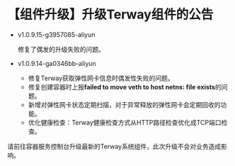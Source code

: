 # 【组件升级】升级Terway组件的公告

-   v1.0.9.15-g3957085-aliyun

    修复了偶发的升级失败的问题。

-   v1.0.9.14-ga0346bb-aliyun
    -   修复Terway获取弹性网卡信息时偶发性失败的问题。
    -   修复创建容器时上报**failed to move veth to host netns: file exists**的问题。
    -   新增对弹性网卡状态定期扫描，对于异常释放的弹性网卡会定期回收的功能。
    -   优化健康检查：Terway健康检查方式从HTTP路径检查优化成TCP端口检查。

请前往容器服务控制台升级最新的Terway系统组件，此次升级不会对业务造成影响。

